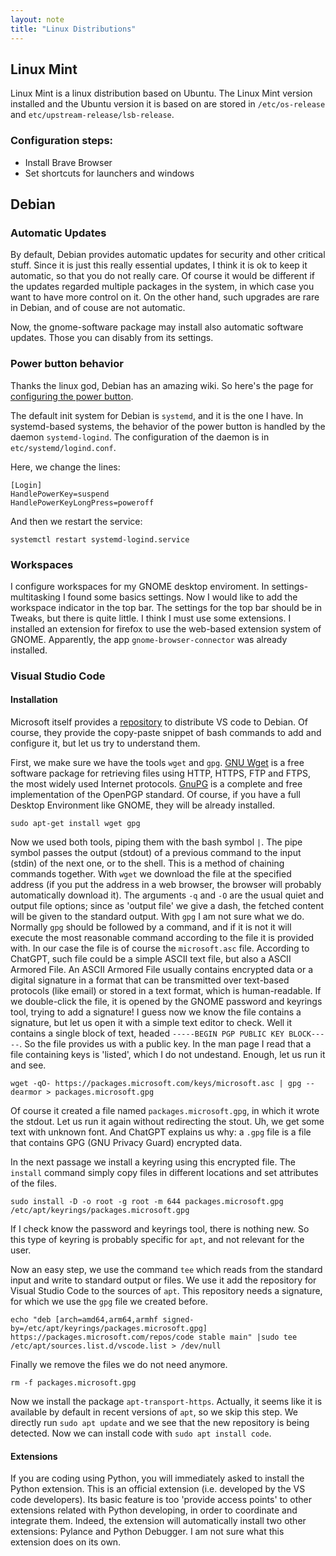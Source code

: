 ```yaml
---
layout: note
title: "Linux Distributions"
---
```


## Linux Mint

Linux Mint is a linux distribution based on Ubuntu.
The Linux Mint version installed and the Ubuntu version it is based on are stored in `/etc/os-release` and `etc/upstream-release/lsb-release`.

### Configuration steps:
- Install Brave Browser
- Set shortcuts for launchers and windows


## Debian 

### Automatic Updates
By default, Debian provides automatic updates for security and other critical stuff.
Since it is just this really essential updates, I think it is ok to keep it automatic, so that you do not really care.
Of course it would be different if the updates regarded multiple packages in the system, in which case you want to have more control on it.
On the other hand, such upgrades are rare in Debian, and of couse are not automatic.

Now, the gnome-software package may install also automatic software updates. 
Those you can disably from its settings.

### Power button behavior

Thanks the linux god, Debian has an amazing wiki. 
So here's the page for [configuring the power button](https://wiki.debian.org/ConfigurePowerButton).

The default init system for Debian is `systemd`, and it is the one I have.
In systemd-based systems, the behavior of the power button is handled by the daemon `systemd-logind`.
The configuration of the daemon is in `etc/systemd/logind.conf`.

Here, we change the lines:
```
[Login]
HandlePowerKey=suspend
HandlePowerKeyLongPress=poweroff
```

And then we restart the service:
```
systemctl restart systemd-logind.service
```


### Workspaces

I configure workspaces for my GNOME desktop enviroment.
In settings-multitasking I found some basics settings.
Now I would like to add the workspace indicator in the top bar.
The settings for the top bar should be in Tweaks, but there is quite little.
I think I must use some extensions.
I installed an extension for firefox to use the web-based extension system of GNOME.
Apparently, the app `gnome-browser-connector` was already installed.

### Visual Studio Code

#### Installation

Microsoft itself provides a [repository](https://code.visualstudio.com/docs/setup/linux#_install-vs-code-on-linux) to distribute VS code to Debian.
Of course, they provide the copy-paste snippet of bash commands to add and configure it, but let us try to understand them.

First, we make sure we have the tools `wget` and `gpg`.
[GNU Wget](https://www.gnu.org/software/wget/) is a free software package for retrieving files using HTTP, HTTPS, FTP and FTPS, the most widely used Internet protocols.
[GnuPG](https://gnupg.org/) is a complete and free implementation of the OpenPGP standard.
Of course, if you have a full Desktop Environment like GNOME, they will be already installed.
```
sudo apt-get install wget gpg
```

Now we used both tools, piping them with the bash symbol `|`.
The pipe symbol passes the output (stdout) of a previous command to the input (stdin) of the next one, or to the shell. 
This is a method of chaining commands together.
With `wget` we download the file at the specified address (if you put the address in a web browser, the browser will 
probably automatically download it).
The arguments `-q` and `-O` are the usual quiet and output file options; since as 'output file' we give a dash, 
the fetched content will be given to the standard output.
With `gpg` I am not sure what we do. 
Normally `gpg` should be followed by a command, and if it is not it will execute the most reasonable command according
to the file it is provided with.
In our case the file is of course the `microsoft.asc` file.
According to ChatGPT, such file could be a simple ASCII text file, but also a ASCII Armored File.
An ASCII Armored File usually contains encrypted data or a digital signature in a format that can be transmitted over text-based protocols (like email) or stored in a text format, which is human-readable.
If we double-click the file, it is opened by the GNOME password and keyrings tool, trying to add a signature!
I guess now we know the file contains a signature, but let us open it with a simple text editor to check.
Well it contains a single block of text, headed `-----BEGIN PGP PUBLIC KEY BLOCK-----`.
So the file provides us with a public key.
In the man page I read that a file containing keys is 'listed', which I do not undestand.
Enough, let us run it and see.
```
wget -qO- https://packages.microsoft.com/keys/microsoft.asc | gpg --dearmor > packages.microsoft.gpg
```
Of course it created a file named `packages.microsoft.gpg`, in which it wrote the stdout.
Let us run it again without redirecting the stout.
Uh, we get some text with unknown font. 
And ChatGPT explains us why: a `.gpg` file is a file that contains GPG (GNU Privacy Guard) encrypted data.

In the next passage we install a keyring using this encrypted file.
The `install` command simply copy files in different locations and set attributes of the files.

```
sudo install -D -o root -g root -m 644 packages.microsoft.gpg /etc/apt/keyrings/packages.microsoft.gpg
```
If I check know the password and keyrings tool, there is nothing new. So this type of keyring is probably specific for
`apt`, and not relevant for the user. 

Now an easy step, we use the command `tee` which reads from the standard input and write to standard output or files.
We use it add the repository for Visual Studio Code to the sources of `apt`. 
This repository needs a signature, for which we use the `gpg` file we created before.
```
echo "deb [arch=amd64,arm64,armhf signed-by=/etc/apt/keyrings/packages.microsoft.gpg] https://packages.microsoft.com/repos/code stable main" |sudo tee /etc/apt/sources.list.d/vscode.list > /dev/null
```

Finally we remove the files we do not need anymore.
```
rm -f packages.microsoft.gpg
```

Now we install the package `apt-transport-https`. 
Actually, it seems like it is available by default in recent versions of `apt`, so we skip this step.
We directly run `sudo apt update` and we see that the new repository is being detected.
Now we can install code with `sudo apt install code`.


#### Extensions

If you are coding using Python, you will immediately asked to install the Python extension.
This is an official extension (i.e. developed by the VS code developers).
Its basic feature is too 'provide access points' to other extensions related with Python developing, in order to coordinate and integrate them.
Indeed, the extension will automatically install two other extensions: Pylance and Python Debugger.
I am not sure what this extension does on its own.

